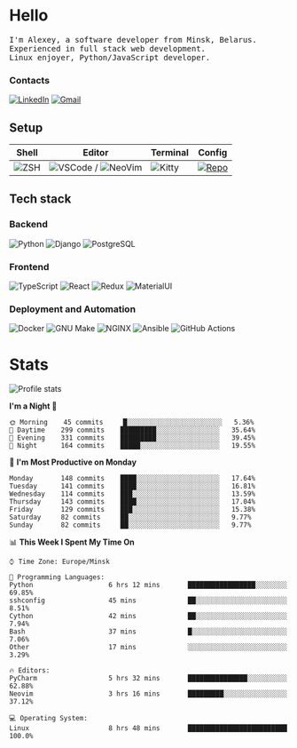 # Hello

<p>
    <samp>
        I'm Alexey, a software developer from Minsk, Belarus.
        <br>
	Experienced in full stack web development.
	<br>
	Linux enjoyer, Python/JavaScript developer.
    </samp>
</p>

### Contacts

[![LinkedIn](https://img.icons8.com/fluency/48/000000/linkedin.png)](https://www.linkedin.com/in/dhvcc/)
[![Gmail](https://img.icons8.com/fluency/48/000000/gmail-new.png)](mailto:alexey.artishevskiy@gmail.com)

## Setup

| Shell | Editor | Terminal | Config |
|-------|--------|----------|--------|
| ![ZSH](https://img.shields.io/badge/-ZSH-000000?style=flat&logo=GNU-Bash) | ![VSCode](https://img.shields.io/badge/-VSCode-000000?style=flat&logo=Visual-Studio-Code&logoColor=0066b8) / ![NeoVim](https://img.shields.io/badge/-NeoVim-000000?style=flat&logo=Neovim) | ![Kitty](https://img.shields.io/badge/-Kitty-000000?style=flat&logo=Windows-Terminal) | [![Repo](https://img.shields.io/badge/-Repo-000000?style=flat&logo=Github)](https://github.com/dhvcc/configs)


## Tech stack

### Backend

![Python](https://img.shields.io/badge/-Python-black?style=flat&logo=Python&logoColor=FFE17E)
![Django](https://img.shields.io/badge/-Django-black?style=flat&logo=Django&logoColor=20AA76)
![PostgreSQL](https://img.shields.io/badge/-PostgreSQL-black?style=flat&logo=PostgreSQL)

### Frontend

![TypeScript](https://img.shields.io/badge/-TypeScript-black?style=flat&logo=TypeScript)
![React](https://img.shields.io/badge/-React-black?style=flat&logo=React)
![Redux](https://img.shields.io/badge/-Redux-black?style=flat&logo=Redux&logoColor=764ABC)
![MaterialUI](https://img.shields.io/badge/-MaterialUI-black?style=flat&logo=MUI&logoColor=9170c2)

### Deployment and Automation

![Docker](https://img.shields.io/badge/-Docker-black?style=flat&logo=Docker)
![GNU Make](https://img.shields.io/badge/-GNU%20Make-black?style=flat&logo=GNU)
![NGINX](https://img.shields.io/badge/-NGINX-black?style=flat&logo=NGINX&logoColor=009639)
![Ansible](https://img.shields.io/badge/-Ansible-black?style=flat&logo=Ansible)
![GitHub Actions](https://img.shields.io/badge/-GitHub%20Actions-black?style=flat&logo=GitHub-Actions)

# Stats

![Profile stats](https://github-readme-stats.dhvcc.vercel.app/api?username=dhvcc&hide_title=true&show_icons=true&count_private=true&theme=react&hide_border=true)

<!--START_SECTION:waka-->
**I'm a Night 🦉** 

```text
🌞 Morning    45 commits     █░░░░░░░░░░░░░░░░░░░░░░░░   5.36% 
🌆 Daytime    299 commits    █████████░░░░░░░░░░░░░░░░   35.64% 
🌃 Evening    331 commits    █████████░░░░░░░░░░░░░░░░   39.45% 
🌙 Night      164 commits    █████░░░░░░░░░░░░░░░░░░░░   19.55%

```
📅 **I'm Most Productive on Monday** 

```text
Monday       148 commits    ████░░░░░░░░░░░░░░░░░░░░░   17.64% 
Tuesday      141 commits    ████░░░░░░░░░░░░░░░░░░░░░   16.81% 
Wednesday    114 commits    ███░░░░░░░░░░░░░░░░░░░░░░   13.59% 
Thursday     143 commits    ████░░░░░░░░░░░░░░░░░░░░░   17.04% 
Friday       129 commits    ███░░░░░░░░░░░░░░░░░░░░░░   15.38% 
Saturday     82 commits     ██░░░░░░░░░░░░░░░░░░░░░░░   9.77% 
Sunday       82 commits     ██░░░░░░░░░░░░░░░░░░░░░░░   9.77%

```


📊 **This Week I Spent My Time On** 

```text
⌚︎ Time Zone: Europe/Minsk

💬 Programming Languages: 
Python                   6 hrs 12 mins       █████████████████░░░░░░░░   69.85% 
sshconfig                45 mins             ██░░░░░░░░░░░░░░░░░░░░░░░   8.51% 
Cython                   42 mins             ██░░░░░░░░░░░░░░░░░░░░░░░   7.94% 
Bash                     37 mins             █░░░░░░░░░░░░░░░░░░░░░░░░   7.06% 
Other                    17 mins             ░░░░░░░░░░░░░░░░░░░░░░░░░   3.29%

🔥 Editors: 
PyCharm                  5 hrs 32 mins       ███████████████░░░░░░░░░░   62.88% 
Neovim                   3 hrs 16 mins       █████████░░░░░░░░░░░░░░░░   37.12%

💻 Operating System: 
Linux                    8 hrs 48 mins       █████████████████████████   100.0%

```


<!--END_SECTION:waka-->
